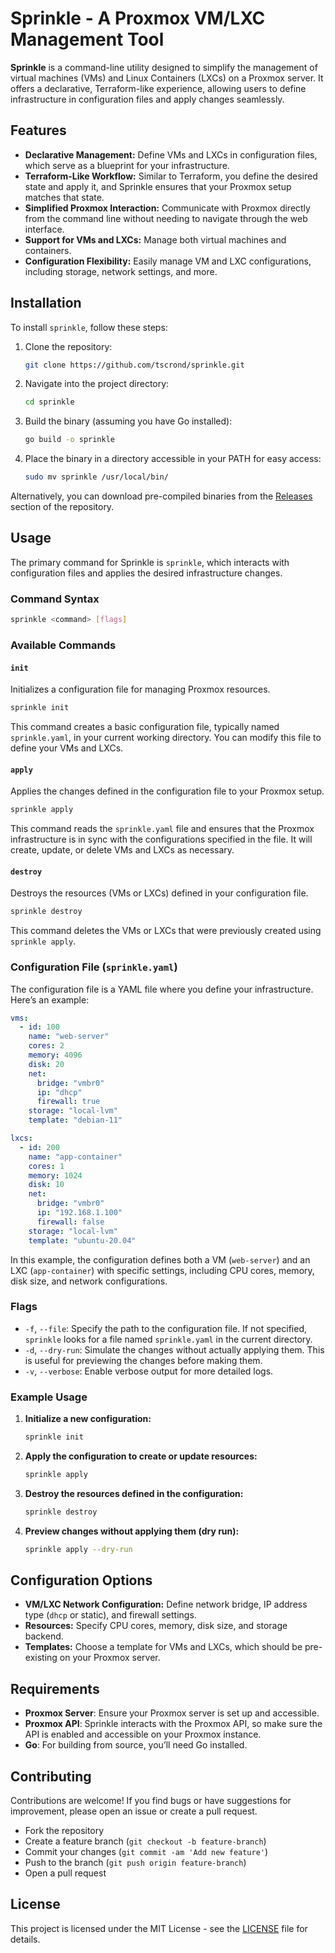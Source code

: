 
# Sprinkle - A Proxmox VM/LXC Management Tool

**Sprinkle** is a command-line utility designed to simplify the management of virtual machines (VMs) and Linux Containers (LXCs) on a Proxmox server. It offers a declarative, Terraform-like experience, allowing users to define infrastructure in configuration files and apply changes seamlessly.

## Features

- **Declarative Management:** Define VMs and LXCs in configuration files, which serve as a blueprint for your infrastructure.
- **Terraform-Like Workflow:** Similar to Terraform, you define the desired state and apply it, and Sprinkle ensures that your Proxmox setup matches that state.
- **Simplified Proxmox Interaction:** Communicate with Proxmox directly from the command line without needing to navigate through the web interface.
- **Support for VMs and LXCs:** Manage both virtual machines and containers.
- **Configuration Flexibility:** Easily manage VM and LXC configurations, including storage, network settings, and more.

## Installation

To install `sprinkle`, follow these steps:

1. Clone the repository:
   ```bash
   git clone https://github.com/tscrond/sprinkle.git
   ```
2. Navigate into the project directory:
   ```bash
   cd sprinkle
   ```
3. Build the binary (assuming you have Go installed):
   ```bash
   go build -o sprinkle
   ```
4. Place the binary in a directory accessible in your PATH for easy access:
   ```bash
   sudo mv sprinkle /usr/local/bin/
   ```

Alternatively, you can download pre-compiled binaries from the [Releases](https://github.com/tscrond/sprinkle/releases) section of the repository.

## Usage

The primary command for Sprinkle is `sprinkle`, which interacts with configuration files and applies the desired infrastructure changes.

### Command Syntax

```bash
sprinkle <command> [flags]
```

### Available Commands

#### `init`

Initializes a configuration file for managing Proxmox resources.

```bash
sprinkle init
```

This command creates a basic configuration file, typically named `sprinkle.yaml`, in your current working directory. You can modify this file to define your VMs and LXCs.

#### `apply`

Applies the changes defined in the configuration file to your Proxmox setup.

```bash
sprinkle apply
```

This command reads the `sprinkle.yaml` file and ensures that the Proxmox infrastructure is in sync with the configurations specified in the file. It will create, update, or delete VMs and LXCs as necessary.

#### `destroy`

Destroys the resources (VMs or LXCs) defined in your configuration file.

```bash
sprinkle destroy
```

This command deletes the VMs or LXCs that were previously created using `sprinkle apply`. 

### Configuration File (`sprinkle.yaml`)

The configuration file is a YAML file where you define your infrastructure. Here’s an example:

```yaml
vms:
  - id: 100
    name: "web-server"
    cores: 2
    memory: 4096
    disk: 20
    net:
      bridge: "vmbr0"
      ip: "dhcp"
      firewall: true
    storage: "local-lvm"
    template: "debian-11"

lxcs:
  - id: 200
    name: "app-container"
    cores: 1
    memory: 1024
    disk: 10
    net:
      bridge: "vmbr0"
      ip: "192.168.1.100"
      firewall: false
    storage: "local-lvm"
    template: "ubuntu-20.04"
```

In this example, the configuration defines both a VM (`web-server`) and an LXC (`app-container`) with specific settings, including CPU cores, memory, disk size, and network configurations.

### Flags

- `-f`, `--file`: Specify the path to the configuration file. If not specified, `sprinkle` looks for a file named `sprinkle.yaml` in the current directory.
- `-d`, `--dry-run`: Simulate the changes without actually applying them. This is useful for previewing the changes before making them.
- `-v`, `--verbose`: Enable verbose output for more detailed logs.

### Example Usage

1. **Initialize a new configuration:**

   ```bash
   sprinkle init
   ```

2. **Apply the configuration to create or update resources:**

   ```bash
   sprinkle apply
   ```

3. **Destroy the resources defined in the configuration:**

   ```bash
   sprinkle destroy
   ```

4. **Preview changes without applying them (dry run):**

   ```bash
   sprinkle apply --dry-run
   ```

## Configuration Options

- **VM/LXC Network Configuration:** Define network bridge, IP address type (`dhcp` or static), and firewall settings.
- **Resources:** Specify CPU cores, memory, disk size, and storage backend.
- **Templates:** Choose a template for VMs and LXCs, which should be pre-existing on your Proxmox server.

## Requirements

- **Proxmox Server**: Ensure your Proxmox server is set up and accessible.
- **Proxmox API**: Sprinkle interacts with the Proxmox API, so make sure the API is enabled and accessible on your Proxmox instance.
- **Go**: For building from source, you’ll need Go installed.

## Contributing

Contributions are welcome! If you find bugs or have suggestions for improvement, please open an issue or create a pull request. 

- Fork the repository
- Create a feature branch (`git checkout -b feature-branch`)
- Commit your changes (`git commit -am 'Add new feature'`)
- Push to the branch (`git push origin feature-branch`)
- Open a pull request

## License

This project is licensed under the MIT License - see the [LICENSE](LICENSE) file for details.
